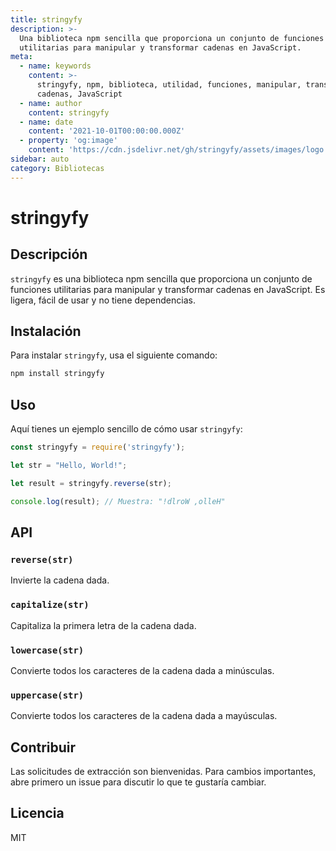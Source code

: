 ```yaml
---
title: stringyfy
description: >-
  Una biblioteca npm sencilla que proporciona un conjunto de funciones
  utilitarias para manipular y transformar cadenas en JavaScript.
meta:
  - name: keywords
    content: >-
      stringyfy, npm, biblioteca, utilidad, funciones, manipular, transformar,
      cadenas, JavaScript
  - name: author
    content: stringyfy
  - name: date
    content: '2021-10-01T00:00:00.000Z'
  - property: 'og:image'
    content: 'https://cdn.jsdelivr.net/gh/stringyfy/assets/images/logo.png'
sidebar: auto
category: Bibliotecas
---
```


# stringyfy

## Descripción

`stringyfy` es una biblioteca npm sencilla que proporciona un conjunto de funciones utilitarias para manipular y transformar cadenas en JavaScript. Es ligera, fácil de usar y no tiene dependencias.

## Instalación

Para instalar `stringyfy`, usa el siguiente comando:

```bash
npm install stringyfy
```

## Uso

Aquí tienes un ejemplo sencillo de cómo usar `stringyfy`:

```javascript
const stringyfy = require('stringyfy');

let str = "Hello, World!";

let result = stringyfy.reverse(str);

console.log(result); // Muestra: "!dlroW ,olleH"
```

## API

### `reverse(str)`

Invierte la cadena dada.

### `capitalize(str)`

Capitaliza la primera letra de la cadena dada.

### `lowercase(str)`

Convierte todos los caracteres de la cadena dada a minúsculas.

### `uppercase(str)`

Convierte todos los caracteres de la cadena dada a mayúsculas.

## Contribuir

Las solicitudes de extracción son bienvenidas. Para cambios importantes, abre primero un issue para discutir lo que te gustaría cambiar.

## Licencia

MIT
